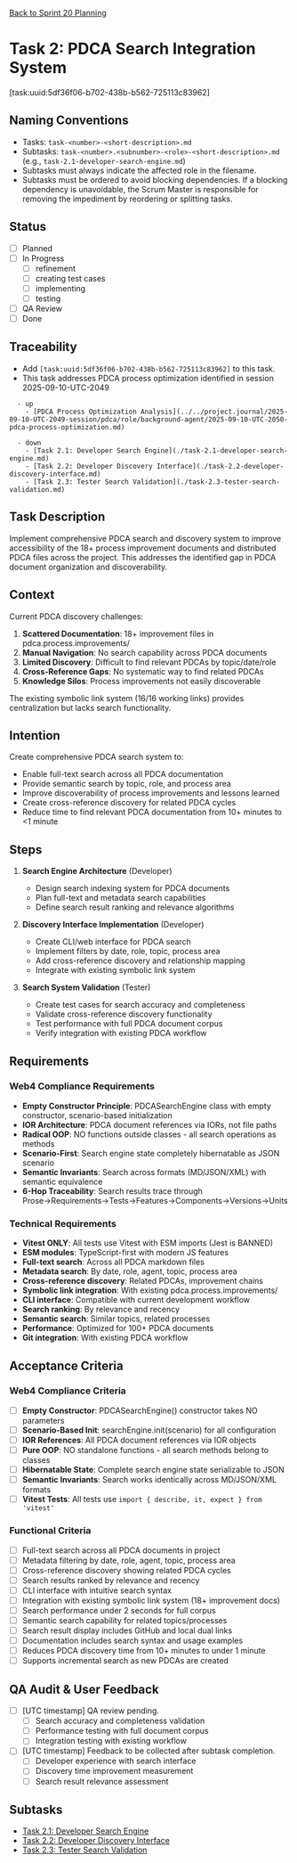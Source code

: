 [Back to Sprint 20 Planning](./planning.md)

# Task 2: PDCA Search Integration System
[task:uuid:5df36f06-b702-438b-b562-725113c83962]

## Naming Conventions
- Tasks: `task-<number>-<short-description>.md`
- Subtasks: `task-<number>.<subnumber>-<role>-<short-description>.md` (e.g., `task-2.1-developer-search-engine.md`)
- Subtasks must always indicate the affected role in the filename.
- Subtasks must be ordered to avoid blocking dependencies. If a blocking dependency is unavoidable, the Scrum Master is responsible for removing the impediment by reordering or splitting tasks.

## Status
- [ ] Planned
- [ ] In Progress
  - [ ] refinement
  - [ ] creating test cases
  - [ ] implementing
  - [ ] testing
- [ ] QA Review
- [ ] Done

## Traceability
- Add `[task:uuid:5df36f06-b702-438b-b562-725113c83962]` to this task.
- This task addresses PDCA process optimization identified in session 2025-09-10-UTC-2049
```
  - up
    - [PDCA Process Optimization Analysis](../../project.journal/2025-09-10-UTC-2049-session/pdca/role/background-agent/2025-09-10-UTC-2050-pdca-process-optimization.md)
```
```
  - down
    - [Task 2.1: Developer Search Engine](./task-2.1-developer-search-engine.md)
    - [Task 2.2: Developer Discovery Interface](./task-2.2-developer-discovery-interface.md)
    - [Task 2.3: Tester Search Validation](./task-2.3-tester-search-validation.md)
```

## Task Description
Implement comprehensive PDCA search and discovery system to improve accessibility of the 18+ process improvement documents and distributed PDCA files across the project. This addresses the identified gap in PDCA document organization and discoverability.

## Context
Current PDCA discovery challenges:
1. **Scattered Documentation**: 18+ improvement files in pdca.process.improvements/
2. **Manual Navigation**: No search capability across PDCA documents
3. **Limited Discovery**: Difficult to find relevant PDCAs by topic/date/role
4. **Cross-Reference Gaps**: No systematic way to find related PDCAs
5. **Knowledge Silos**: Process improvements not easily discoverable

The existing symbolic link system (16/16 working links) provides centralization but lacks search functionality.

## Intention
Create comprehensive PDCA search system to:
- Enable full-text search across all PDCA documentation
- Provide semantic search by topic, role, and process area
- Improve discoverability of process improvements and lessons learned
- Create cross-reference discovery for related PDCA cycles
- Reduce time to find relevant PDCA documentation from 10+ minutes to <1 minute

## Steps
1. **Search Engine Architecture** (Developer)
   - Design search indexing system for PDCA documents
   - Plan full-text and metadata search capabilities
   - Define search result ranking and relevance algorithms

2. **Discovery Interface Implementation** (Developer)
   - Create CLI/web interface for PDCA search
   - Implement filters by date, role, topic, process area
   - Add cross-reference discovery and relationship mapping
   - Integrate with existing symbolic link system

3. **Search System Validation** (Tester)
   - Create test cases for search accuracy and completeness
   - Validate cross-reference discovery functionality
   - Test performance with full PDCA document corpus
   - Verify integration with existing PDCA workflow

## Requirements

### Web4 Compliance Requirements
- **Empty Constructor Principle**: PDCASearchEngine class with empty constructor, scenario-based initialization
- **IOR Architecture**: PDCA document references via IORs, not file paths
- **Radical OOP**: NO functions outside classes - all search operations as methods
- **Scenario-First**: Search engine state completely hibernatable as JSON scenario
- **Semantic Invariants**: Search across formats (MD/JSON/XML) with semantic equivalence
- **6-Hop Traceability**: Search results trace through Prose→Requirements→Tests→Features→Components→Versions→Units

### Technical Requirements
- **Vitest ONLY**: All tests use Vitest with ESM imports (Jest is BANNED)
- **ESM modules**: TypeScript-first with modern JS features
- **Full-text search**: Across all PDCA markdown files
- **Metadata search**: By date, role, agent, topic, process area
- **Cross-reference discovery**: Related PDCAs, improvement chains
- **Symbolic link integration**: With existing pdca.process.improvements/
- **CLI interface**: Compatible with current development workflow
- **Search ranking**: By relevance and recency
- **Semantic search**: Similar topics, related processes
- **Performance**: Optimized for 100+ PDCA documents
- **Git integration**: With existing PDCA workflow

## Acceptance Criteria

### Web4 Compliance Criteria
- [ ] **Empty Constructor**: PDCASearchEngine() constructor takes NO parameters
- [ ] **Scenario-Based Init**: searchEngine.init(scenario) for all configuration
- [ ] **IOR References**: All PDCA document references via IOR objects
- [ ] **Pure OOP**: NO standalone functions - all search methods belong to classes
- [ ] **Hibernatable State**: Complete search engine state serializable to JSON
- [ ] **Semantic Invariants**: Search works identically across MD/JSON/XML formats
- [ ] **Vitest Tests**: All tests use `import { describe, it, expect } from 'vitest'`

### Functional Criteria
- [ ] Full-text search across all PDCA documents in project
- [ ] Metadata filtering by date, role, agent, topic, process area
- [ ] Cross-reference discovery showing related PDCA cycles
- [ ] Search results ranked by relevance and recency
- [ ] CLI interface with intuitive search syntax
- [ ] Integration with existing symbolic link system (18+ improvement docs)
- [ ] Search performance under 2 seconds for full corpus
- [ ] Semantic search capability for related topics/processes
- [ ] Search result display includes GitHub and local dual links
- [ ] Documentation includes search syntax and usage examples
- [ ] Reduces PDCA discovery time from 10+ minutes to under 1 minute
- [ ] Supports incremental search as new PDCAs are created

## QA Audit & User Feedback
- [ ] [UTC timestamp] QA review pending.
  - [ ] Search accuracy and completeness validation
  - [ ] Performance testing with full document corpus
  - [ ] Integration testing with existing workflow
- [ ] [UTC timestamp] Feedback to be collected after subtask completion.
  - [ ] Developer experience with search interface
  - [ ] Discovery time improvement measurement
  - [ ] Search result relevance assessment

## Subtasks
- [Task 2.1: Developer Search Engine](./task-2.1-developer-search-engine.md)
- [Task 2.2: Developer Discovery Interface](./task-2.2-developer-discovery-interface.md)
- [Task 2.3: Tester Search Validation](./task-2.3-tester-search-validation.md)